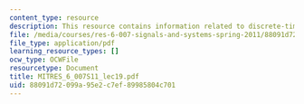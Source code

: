 ```yaml
---
content_type: resource
description: This resource contains information related to discrete-time sampling.
file: /media/courses/res-6-007-signals-and-systems-spring-2011/88091d72099a95e2c7ef89985804c701_MITRES_6_007S11_lec19.pdf
file_type: application/pdf
learning_resource_types: []
ocw_type: OCWFile
resourcetype: Document
title: MITRES_6_007S11_lec19.pdf
uid: 88091d72-099a-95e2-c7ef-89985804c701
---
```

